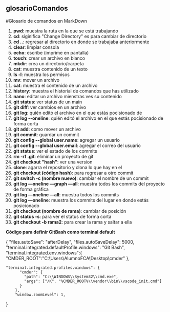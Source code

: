 ## glosarioComandos

#Glosario de comandos en MarkDown

1. **pwd**: muestra la ruta en la que se está trabajando
2. **cd**: siginifica "Change Directory" es para cambiar de directorio
3. **cd ..**: regresar al directorio en donde se trabajaba anteriormente
4. **clear**: limpiar consola
5. **echo**: escribe (imprime en pantalla)
6. **touch**: crear un archivo en blanco
7. **mkdir**: crea un directorio/carpeta
8. **cat**: muestra contenido de un texto
9. **ls -l**: muestra los permisos
10. **mv**: mover un archivo
11. **cat**: muestra el contenido de un archivo
12. **history**: muestra el historial de comandos que has utilizado
13. **nano**: editar un archivo mienstras ves su contenido
14. **git status**: ver status de un main
15. **git diff**: ver cambios en un archivo
16. **git log**: quién editó el archivo en el que estás pocisionado de
17. **git log --oneline**: quién editó el archivo en el que estás pocisionado de forma corta
18. **git add**: como mover un archivo
19. **git commit**: guardar un commit
20. **git config --global user.name**: agregar un usuario
21. **git config --global user.email**: agregar el correo del usuario
22. **git status**: ver el estado de los commits
23. **rm -rf .git**: eliminar un proyecto de git
24. **git checkout "hash"**: ver una version
25. **clone**: agarra el repositorio y clona lo que hay en el
26. **git checkout (código hash)**: para regresar a otro commit
27. **git switch -c (nombre nuevo)**: cambiar el nombre de un commit
28. **git log —oneline —graph —all**: muestra todos los commits del proyecto de forma gráfica
29. **git log —oneline —all**: muestra todos los commits
30. **git log —oneline**: muestra los commits del lugar en donde estás posicionado
31. **git checkout (nombre de rama)**: cambiar de posición
32. **git status -s**: para ver el status de forma corta
33. **git checkout -b rama2**: para crear la rama y saltar a ella


**Código para definir GitBash como terminal default**

{
    "files.autoSave": "afterDelay",
    "files.autoSaveDelay": 5000,
    "terminal.integrated.defaultProfile.windows": "Git Bash",
    "terminal.integrated.env.windows":{
        "CMDER_ROOT":"C:\\Users\\AlumnoFCA\\Desktop\\cmder"
    },


    "terminal.integrated.profiles.windows": {
          "cmder": {
            "path": "C:\\WINDOWS\\System32\\cmd.exe",
            "args": ["/K", "%CMDER_ROOT%\\vendor\\bin\\vscode_init.cmd"]
          }
        },
        "window.zoomLevel": 1,
    
}
